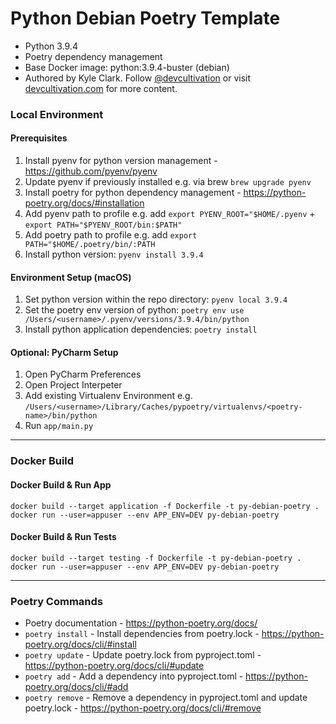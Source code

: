 # Python Debian Poetry Template

- Python 3.9.4
- Poetry dependency management  
- Base Docker image: python:3.9.4-buster (debian)
- Authored by Kyle Clark. Follow [@devcultivation](https://twitter.com/devcultivation) or visit [devcultivation.com](https://devcultivation.com) for more content.

### Local Environment

#### Prerequisites

1. Install pyenv for python version management - https://github.com/pyenv/pyenv
2. Update pyenv if previously installed e.g. via brew `brew upgrade pyenv`
3. Install poetry for python dependency management - https://python-poetry.org/docs/#installation
4. Add pyenv path to profile e.g. add `export PYENV_ROOT="$HOME/.pyenv` + `export PATH="$PYENV_ROOT/bin:$PATH"`
5. Add poetry path to profile e.g. add `export PATH="$HOME/.poetry/bin/:PATH`
6. Install python version: `pyenv install 3.9.4`

#### Environment Setup (macOS)

1. Set python version within the repo directory: `pyenv local 3.9.4`
2. Set the poetry env version of python: `poetry env use /Users/<username>/.pyenv/versions/3.9.4/bin/python`
3. Install python application dependencies: `poetry install`

#### Optional: PyCharm Setup

1. Open PyCharm Preferences
2. Open Project Interpeter
3. Add existing Virtualenv Environment e.g. `/Users/<username>/Library/Caches/pypoetry/virtualenvs/<poetry-name>/bin/python`
4. Run `app/main.py`

___

### Docker Build

#### Docker Build & Run App

```
docker build --target application -f Dockerfile -t py-debian-poetry .
docker run --user=appuser --env APP_ENV=DEV py-debian-poetry
```

#### Docker Build & Run Tests

```
docker build --target testing -f Dockerfile -t py-debian-poetry .
docker run --user=appuser --env APP_ENV=DEV py-debian-poetry
```

___

### Poetry Commands

- Poetry documentation - https://python-poetry.org/docs/
- `poetry install` - Install dependencies from poetry.lock - https://python-poetry.org/docs/cli/#install
- `poetry update` - Update poetry.lock from pyproject.toml - https://python-poetry.org/docs/cli/#update
- `poetry add` - Add a dependency into pyproject.toml - https://python-poetry.org/docs/cli/#add
- `poetry remove` - Remove a dependency in pyproject.toml and update poetry.lock - https://python-poetry.org/docs/cli/#remove
